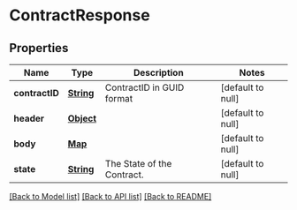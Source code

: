 # ContractResponse
## Properties

Name | Type | Description | Notes
------------ | ------------- | ------------- | -------------
**contractID** | [**String**](string.md) | ContractID in GUID format | [default to null]
**header** | [**Object**](object.md) |  | [default to null]
**body** | [**Map**](object.md) |  | [default to null]
**state** | [**String**](string.md) | The State of the Contract. | [default to null]

[[Back to Model list]](../README.md#documentation-for-models) [[Back to API list]](../README.md#documentation-for-api-endpoints) [[Back to README]](../README.md)

